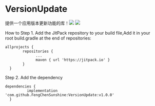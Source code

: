# VersionUpdate
提供一个应用版本更新功能的库！[![](https://jitpack.io/v/FengChenSunshine/VersionUpdate.svg)](https://jitpack.io/#FengChenSunshine/VersionUpdate)
[![](https://img.shields.io/badge/license-Apache2.0-brightgreen.svg)](https://github.com/FengChenSunshine/LibraryModel/blob/master/LICENSE)



How to
Step 1. Add the JitPack repository to your build file,Add it in your root build.gradle at the end of repositories:

    allprojects {
		    repositories {
			      ...
			      maven { url 'https://jitpack.io' }
		    }
	  }

Step 2. Add the dependency

    dependencies {
	          implementation 'com.github.FengChenSunshine:VersionUpdate:v1.0.0'
	  }
